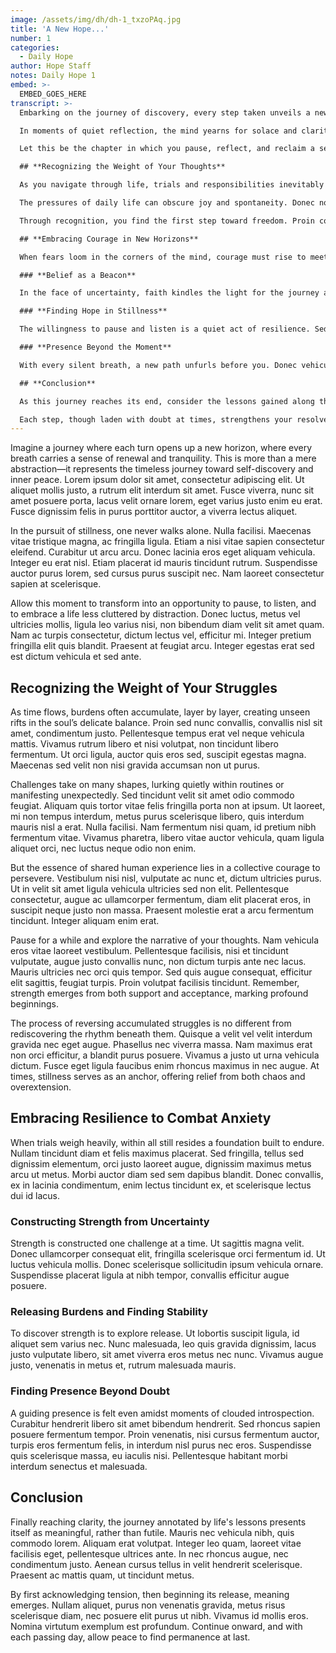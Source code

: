 ```yaml
---
image: /assets/img/dh/dh-1_txzoPAq.jpg
title: 'A New Hope...'
number: 1
categories:
  - Daily Hope
author: Hope Staff
notes: Daily Hope 1
embed: >-
  EMBED_GOES_HERE
transcript: >-
  Embarking on the journey of discovery, every step taken unveils a new facet of the world. The ephemeral nature of existence becomes a gentle reminder to embrace each moment with an open heart. Lorem ipsum dolor sit amet, consectetur adipiscing elit. Praesent facilisis imperdiet dolor, vel vulputate lectus posuere non. Cras vehicula turpis sed purus posuere, ut blandit tellus tempor. Integer venenatis, eros at volutpat facilisis, felis sapien porta tortor, non rhoncus nulla magna Vitae nisl.

  In moments of quiet reflection, the mind yearns for solace and clarity. Quisque convallis, dolor ac vehicula scelerisque, urna lorem sagittis purus, sed ultricies tortor tellus at sem. Nam ut nisl sit amet justo fermentum suscipit ut vitae sapien. Nulla facilisi. Vestibulum ante ipsum primis in faucibus orci luctus et ultrices posuere cubilia curae; Sed felis lectus, tincidunt quis laoreet eget, ultricies ut libero.

  Let this be the chapter in which you pause, reflect, and reclaim a sense of purpose. Ut vel felis vel tortor sodales fermentum. Sed condimentum egestas laoreet. Quisque pellentesque metus non lacus luctus, at mattis enim blandit. Maecenas et ligula in nunc porta pharetra. Nullam cursus mauris ligula, eget vestibulum lectus dictum vel. Suspendisse potenti. Pellentesque vulputate justo id sagittis mollis.

  ## **Recognizing the Weight of Your Thoughts**

  As you navigate through life, trials and responsibilities inevitably accumulate like footprints in the sand. Suspendisse et malesuada lorem. Curabitur eget diam ut magna consequat interdum ac a ligula. Vivamus ornare, diam eget tincidunt scelerisque, sem tellus sagittis nulla, at tristique sem magna vitae ligula. Integer aliquet ultricies nisi blandit dictum. Proin tempor, sem sed pharetra aliquam, dui justo tincidunt arcu, vitae blandit lorem odio a lorem. Nulla vitae ipsum non tortor convallis ultricies nec in justo. 

  The pressures of daily life can obscure joy and spontaneity. Donec non enim ipsum. Suspendisse varius libero nec metus laoreet sodales. Cras consequat arcu in augue fringilla congue. Etiam tempor in lectus nec dictum. Nam non viverra lacus. Suspendisse vestibulum, augue a vehicula mattis, arcu elit ultrices sapien, non varius mi urna sed justo.

  Through recognition, you find the first step toward freedom. Proin congue mollis eros ut pretium. Nullam eu nunc quis velit iaculis lacinia. Ut gravida ante at nisi auctor, in maximus arcu posuere. Etiam vitae ex ac augue vulputate scelerisque. Cras et neque id lorem porttitor vehicula. Suspendisse auctor malesuada lectus, ut ultricies velit venenatis in.

  ## **Embracing Courage in New Horizons**

  When fears loom in the corners of the mind, courage must rise to meet them. Vivamus gravida erat et arcu aliquam, sed porta odio vehicula. Etiam commodo felis et mi facilisis consectetur. Ut luctus posuere tortor, ut imperdiet ligula accumsan et. Aliquam erat volutpat. Integer in purus id sapien vestibulum malesuada id sit amet urna. Lorem ipsum dolor sit amet, consectetur adipiscing elit.

  ### **Belief as a Beacon**

  In the face of uncertainty, faith kindles the light for the journey ahead. In semper placerat diam, ac posuere libero pellentesque quis. Duis aliquam lacus nec nunc hendrerit tempus. Aenean id dignissim erat. Integer diam libero, luctus ac arcu sed, sodales volutpat dui. Aliquam convallis dolor at maximus auctor.

  ### **Finding Hope in Stillness**

  The willingness to pause and listen is a quiet act of resilience. Sed ut mattis dui. Proin hendrerit dolor ullamcorper libero lobortis, vitae posuere magna aliquam. Nulla consectetur tellus id nulla laoreet, in sagittis metus lacinia. Proin in elit vitae justo mollis lobortis id at purus.

  ### **Presence Beyond the Moment**

  With every silent breath, a new path unfurls before you. Donec vehicula sit amet sapien id eleifend. Phasellus at erat sit amet odio pharetra egestas. Ut porttitor auctor justo, in efficitur mauris consectetur at. In the depth of stillness, a profound strength can be found, compelling you to continue.

  ## **Conclusion**

  As this journey reaches its end, consider the lessons gained along the way. Nulla facilisi. Integer eget massa at velit euismod pellentesque vitae id lectus. Pellentesque habitant morbi tristique senectus et netus et malesuada fames ac turpis egestas. The steadfast pursuit of peace and growth allows for transformation and the discovery of serenity.

  Each step, though laden with doubt at times, strengthens your resolve to move forward. Maecenas non tortor sit amet libero volutpat mollis. Donec interdum nulla id lectus lobortis, at convallis felis gravida. Suspendisse et venenatis odio. Nam accumsan tincidunt nisi, at molestie odio vestibulum sed. Lorem ipsum dolor sit amet, consectetur adipiscing elit, sed do eiusmod tempor incididunt ut labore et dolore magna aliqua. The journey is fulfilling as it leads to a stronger sense of self and renewed hope.
---
```

Imagine a journey where each turn opens up a new horizon, where every breath carries a sense of renewal and tranquility. This is more than a mere abstraction—it represents the timeless journey toward self-discovery and inner peace. Lorem ipsum dolor sit amet, consectetur adipiscing elit. Ut aliquet mollis justo, a rutrum elit interdum sit amet. Fusce viverra, nunc sit amet posuere porta, lacus velit ornare lorem, eget varius justo enim eu erat. Fusce dignissim felis in purus porttitor auctor, a viverra lectus aliquet.

In the pursuit of stillness, one never walks alone. Nulla facilisi. Maecenas vitae tristique magna, ac fringilla ligula. Etiam a nisi vitae sapien consectetur eleifend. Curabitur ut arcu arcu. Donec lacinia eros eget aliquam vehicula. Integer eu erat nisl. Etiam placerat id mauris tincidunt rutrum. Suspendisse auctor purus lorem, sed cursus purus suscipit nec. Nam laoreet consectetur sapien at scelerisque.

Allow this moment to transform into an opportunity to pause, to listen, and to embrace a life less cluttered by distraction. Donec luctus, metus vel ultricies mollis, ligula leo varius nisi, non bibendum diam velit sit amet quam. Nam ac turpis consectetur, dictum lectus vel, efficitur mi. Integer pretium fringilla elit quis blandit. Praesent at feugiat arcu. Integer egestas erat sed est dictum vehicula et sed ante.

## **Recognizing the Weight of Your Struggles**

As time flows, burdens often accumulate, layer by layer, creating unseen rifts in the soul’s delicate balance. Proin sed nunc convallis, convallis nisl sit amet, condimentum justo. Pellentesque tempus erat vel neque vehicula mattis. Vivamus rutrum libero et nisi volutpat, non tincidunt libero fermentum. Ut orci ligula, auctor quis eros sed, suscipit egestas magna. Maecenas sed velit non nisi gravida accumsan non ut purus.

Challenges take on many shapes, lurking quietly within routines or manifesting unexpectedly. Sed tincidunt velit sit amet odio commodo feugiat. Aliquam quis tortor vitae felis fringilla porta non at ipsum. Ut laoreet, mi non tempus interdum, metus purus scelerisque libero, quis interdum mauris nisl a erat. Nulla facilisi. Nam fermentum nisi quam, id pretium nibh fermentum vitae. Vivamus pharetra, libero vitae auctor vehicula, quam ligula aliquet orci, nec luctus neque odio non enim.

But the essence of shared human experience lies in a collective courage to persevere. Vestibulum nisi nisl, vulputate ac nunc et, dictum ultricies purus. Ut in velit sit amet ligula vehicula ultricies sed non elit. Pellentesque consectetur, augue ac ullamcorper fermentum, diam elit placerat eros, in suscipit neque justo non massa. Praesent molestie erat a arcu fermentum tincidunt. Integer aliquam enim erat.

Pause for a while and explore the narrative of your thoughts. Nam vehicula eros vitae laoreet vestibulum. Pellentesque facilisis, nisi et tincidunt vulputate, augue justo convallis nunc, non dictum turpis ante nec lacus. Mauris ultricies nec orci quis tempor. Sed quis augue consequat, efficitur elit sagittis, feugiat turpis. Proin volutpat facilisis tincidunt. Remember, strength emerges from both support and acceptance, marking profound beginnings.

The process of reversing accumulated struggles is no different from rediscovering the rhythm beneath them. Quisque a velit vel velit interdum gravida nec eget augue. Phasellus nec viverra massa. Nam maximus erat non orci efficitur, a blandit purus posuere. Vivamus a justo ut urna vehicula dictum. Fusce eget ligula faucibus enim rhoncus maximus in nec augue. At times, stillness serves as an anchor, offering relief from both chaos and overextension.

## **Embracing Resilience to Combat Anxiety**

When trials weigh heavily, within all still resides a foundation built to endure. Nullam tincidunt diam et felis maximus placerat. Sed fringilla, tellus sed dignissim elementum, orci justo laoreet augue, dignissim maximus metus arcu ut metus. Morbi auctor diam sed sem dapibus blandit. Donec convallis, ex in lacinia condimentum, enim lectus tincidunt ex, et scelerisque lectus dui id lacus.

### **Constructing Strength from Uncertainty**

Strength is constructed one challenge at a time. Ut sagittis magna velit. Donec ullamcorper consequat elit, fringilla scelerisque orci fermentum id. Ut luctus vehicula mollis. Donec scelerisque sollicitudin ipsum vehicula ornare. Suspendisse placerat ligula at nibh tempor, convallis efficitur augue posuere.

### **Releasing Burdens and Finding Stability**

To discover strength is to explore release. Ut lobortis suscipit ligula, id aliquet sem varius nec. Nunc malesuada, leo quis gravida dignissim, lacus justo vulputate libero, sit amet viverra eros metus nec nunc. Vivamus augue justo, venenatis in metus et, rutrum malesuada mauris.

### **Finding Presence Beyond Doubt**

A guiding presence is felt even amidst moments of clouded introspection. Curabitur hendrerit libero sit amet bibendum hendrerit. Sed rhoncus sapien posuere fermentum tempor. Proin venenatis, nisi cursus fermentum auctor, turpis eros fermentum felis, in interdum nisl purus nec eros. Suspendisse quis scelerisque massa, eu iaculis nisi. Pellentesque habitant morbi interdum senectus et malesuada.

## **Conclusion**

Finally reaching clarity, the journey annotated by life's lessons presents itself as meaningful, rather than futile. Mauris nec vehicula nibh, quis commodo lorem. Aliquam erat volutpat. Integer leo quam, laoreet vitae facilisis eget, pellentesque ultrices ante. In nec rhoncus augue, nec condimentum justo. Aenean cursus tellus in velit hendrerit scelerisque. Praesent ac mattis quam, ut tincidunt metus.

By first acknowledging tension, then beginning its release, meaning emerges. Nullam aliquet, purus non venenatis gravida, metus risus scelerisque diam, nec posuere elit purus ut nibh. Vivamus id mollis eros. Nomina virtutum exemplum est profundum. Continue onward, and with each passing day, allow peace to find permanence at last.
